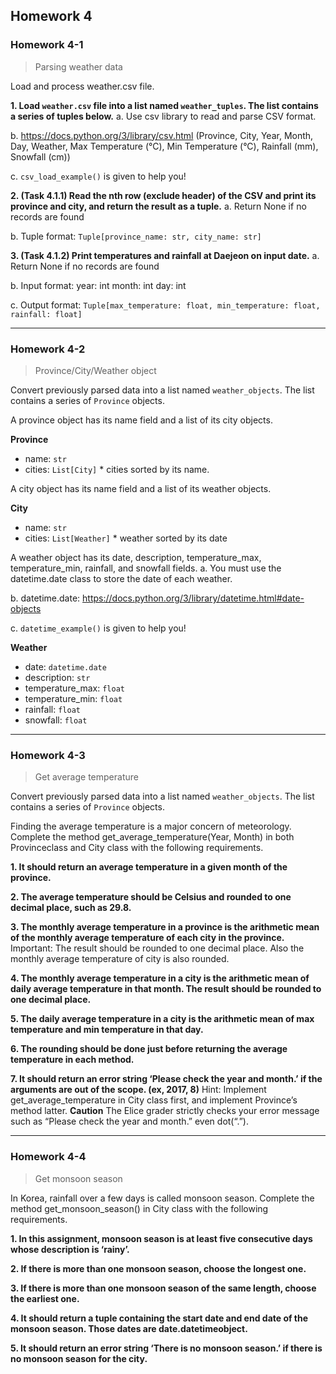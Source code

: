 ## Homework 4

### Homework 4-1
> Parsing weather data

Load and process weather.csv file.

**1. Load `weather.csv` file into a list named `weather_tuples`. The list contains a series of tuples below.**
a. Use csv library to read and parse CSV format.

b. https://docs.python.org/3/library/csv.html
(Province, City, Year, Month, Day, Weather, Max Temperature (°C), Min Temperature (°C), Rainfall (mm), Snowfall (cm))

c. `csv_load_example()` is given to help you!

**2. (Task 4.1.1) Read the nth row (exclude header) of the CSV and print its province and city, and return the result as a tuple.**
a. Return None if no records are found

b. Tuple format: `Tuple[province_name: str, city_name: str]`

**3. (Task 4.1.2) Print temperatures and rainfall at Daejeon on input date.**
a. Return None if no records are found

b. Input format: year: int month: int day: int

c. Output format: `Tuple[max_temperature: float, min_temperature: float, rainfall: float]`


----

### Homework 4-2
> Province/City/Weather object

Convert previously parsed data into a list named `weather_objects`. The list contains a series of `Province` objects.

A province object has its name field and a list of its city objects.

**Province**
* name: `str`
* cities: `List[City]`
\* cities sorted by its name.

A city object has its name field and a list of its weather objects.

**City**
* name: `str`
* cities: `List[Weather]`
\* weather sorted by its date


A weather object has its date, description, temperature_max, temperature_min, rainfall, and snowfall fields.
a. You must use the datetime.date class to store the date of each weather.

b. datetime.date​: https://docs.python.org/3/library/datetime.html#date-objects

c. `datetime_example()` is given to help you!

**Weather**
* date: `datetime.date`
* description: `str`
* temperature_max: `float`
* temperature_min: `float`
* rainfall: `float`
* snowfall: `float`

----

### Homework 4-3
> Get average temperature

Convert previously parsed data into a list named `weather_objects`. The list contains a series of `Province` objects.

Finding the average temperature is a major concern of meteorology.
Complete the method get_average_temperature(Year, Month)​ in both​Province​ class and City class with the following requirements.

**1. It should return an average temperature in a given month of the province.**

**2. The average temperature should be Celsius and rounded to one decimal place, such as 29.8.**

**3. The monthly average temperature in a province is the arithmetic mean of the monthly average temperature of each city in the province.**
Important: The result should be rounded to one decimal place. Also the monthly average temperature of city is also rounded.

**4. The monthly average temperature in a city is the arithmetic mean of daily average temperature in that month. The result should be rounded to one decimal place.**

**5. The daily average temperature in a city is the arithmetic mean of max temperature and min temperature in that day.**

**6. The rounding should be done just before returning the average temperature in each method.**

**7. It should return an error string ‘Please check the year and month.’ if the arguments are out of the scope. (ex, 2017, 8)**
Hint: Implement get_average_temperature in City class first, and implement Province’s method latter.
**Caution** The Elice grader strictly checks your error message such as “Please check the year and month.” even dot(“.”).

----

### Homework 4-4
> Get monsoon season

In Korea, rainfall over a few days is called monsoon season. Complete the method get_monsoon_season()​ in ​City ​class with the following requirements.

**1. In this assignment, monsoon season is at least five consecutive days whose description ​is ‘rainy’.**

**2. If there is more than one monsoon season, choose the longest one.**

**3. If there is more than one monsoon season of the same length, choose the earliest one.**

**4. It should return a tuple containing the start date and end date of the monsoon season. Those dates are ​date.datetime​ object.**

**5. It should return an error string ‘There is no monsoon season.’ if there is no monsoon season for the city.**
